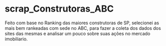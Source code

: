 # scrap_Construtoras_ABC

Feito com base no Ranking das maiores construtoras de SP, selecionei as mais bem rankeadas com sede no ABC, para fazer a coleta dos dados dos sites das mesmas e analisar um pouco sobre suas ações no mercado imobiliario.
